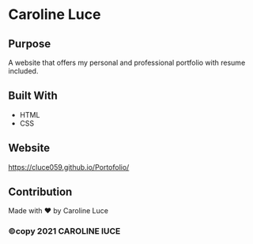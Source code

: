 # Caroline Luce

## Purpose
A website that offers my personal and professional portfolio with resume included.

## Built With
* HTML
* CSS

## Website
https://cluce059.github.io/Portofolio/ 

## Contribution
Made with ❤️ by Caroline Luce

### ©️copy 2021 CAROLINE lUCE